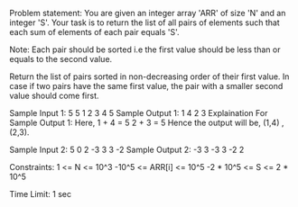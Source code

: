 
Problem statement:
You are given an integer array 'ARR' of size 'N' and an integer 'S'. Your task is to return the list of all pairs of elements such that each sum of elements of each pair equals 'S'.

Note: Each pair should be sorted i.e the first value should be less than or equals to the second value. 

Return the list of pairs sorted in non-decreasing order of their first value. In case if two pairs have the same first value, the pair with a smaller second value should come first.


Sample Input 1:
5 5
1 2 3 4 5
Sample Output 1:
1 4
2 3
Explaination For Sample Output 1:
Here, 1 + 4 = 5
      2 + 3 = 5
Hence the output will be, (1,4) , (2,3).

Sample Input 2:
5 0
2 -3 3 3 -2
Sample Output 2:
-3 3
-3 3
-2 2

Constraints:
1 <= N <= 10^3
-10^5 <= ARR[i] <= 10^5
-2 * 10^5 <= S <= 2 * 10^5

Time Limit: 1 sec
